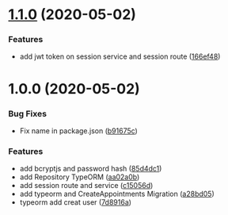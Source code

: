 # [1.1.0](https://github.com/almerindo/rocketseat-gobarber/compare/v1.0.0...v1.1.0) (2020-05-02)


### Features

* add jwt token on session service and session route ([166ef48](https://github.com/almerindo/rocketseat-gobarber/commit/166ef48cbd03843736d6221344ed3527d0dc4176))

# 1.0.0 (2020-05-02)


### Bug Fixes

* Fix name in package.json ([b91675c](https://github.com/almerindo/rocketseat-gobarber/commit/b91675ce98189122e87c709ed35cfaaa0e74da9d))


### Features

* add bcryptjs and password hash ([85d4dc1](https://github.com/almerindo/rocketseat-gobarber/commit/85d4dc113e0e26eedfdf7a92922e7a41d2911723))
* add Repository TypeORM ([aa02a0b](https://github.com/almerindo/rocketseat-gobarber/commit/aa02a0beabfa32c515bc3b6d0c7b5e370b814a64))
* add session route and service ([c15056d](https://github.com/almerindo/rocketseat-gobarber/commit/c15056d386fd9e5ba8e7ba8f95ed28fe97d631a3))
* add typeorm and CreateAppointments Migration ([a28bd05](https://github.com/almerindo/rocketseat-gobarber/commit/a28bd053c27e25ea214d6e899e4bfb14ab7795ed))
* typeorm add creat user ([7d8916a](https://github.com/almerindo/rocketseat-gobarber/commit/7d8916af84ba87ff21319c6397eb8c6ac3b9b4f4))

